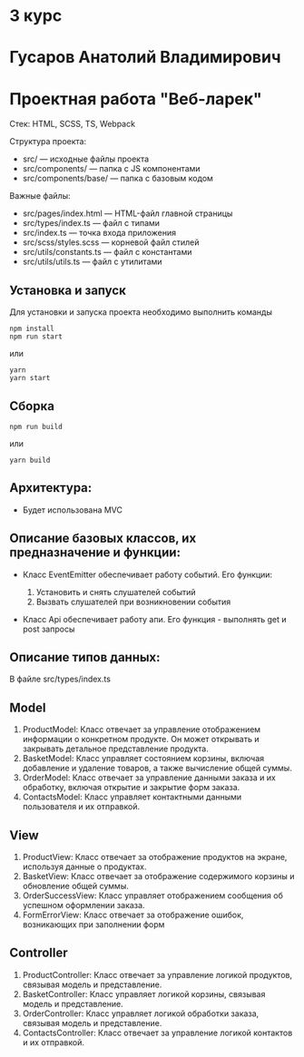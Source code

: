 # 3 курс

# Гусаров Анатолий Владимирович

# Проектная работа "Веб-ларек"

Стек: HTML, SCSS, TS, Webpack

Структура проекта:

- src/ — исходные файлы проекта
- src/components/ — папка с JS компонентами
- src/components/base/ — папка с базовым кодом

Важные файлы:

- src/pages/index.html — HTML-файл главной страницы
- src/types/index.ts — файл с типами
- src/index.ts — точка входа приложения
- src/scss/styles.scss — корневой файл стилей
- src/utils/constants.ts — файл с константами
- src/utils/utils.ts — файл с утилитами

## Установка и запуск

Для установки и запуска проекта необходимо выполнить команды

```
npm install
npm run start
```

или

```
yarn
yarn start
```

## Сборка

```
npm run build
```

или

```
yarn build
```

## Архитектура:

- Будет использована MVC

## Описание базовых классов, их предназначение и функции:

- Класс EventEmitter обеспечивает работу событий.
  Его функции:

  1. Установить и снять слушателей событий
  2. Вызвать слушателей при возникновении события

- Класс Api обеспечивает работу апи.
  Его функция - выполнять get и post запросы

## Описание типов данных:

В файле src/types/index.ts

## Model

1. ProductModel: Класс отвечает за управление отображением информации о конкретном продукте. Он может открывать и закрывать детальное представление продукта.
2. BasketModel: Класс управляет состоянием корзины, включая добавление и удаление товаров, а также вычисление общей суммы.
3. OrderModel: Класс отвечает за управление данными заказа и их обработку, включая открытие и закрытие форм заказа.
4. ContactsModel: Класс управляет контактными данными пользователя и их отправкой.

## View

1. ProductView: Класс отвечает за отображение продуктов на экране, используя данные о продуктах.
2. BasketView: Класс отвечает за отображение содержимого корзины и обновление общей суммы.
3. OrderSuccessView: Класс управляет отображением сообщения об успешном оформлении заказа.
4. FormErrorView: Класс отвечает за отображение ошибок, возникающих при заполнении форм

## Controller

1. ProductController: Класс отвечает за управление логикой продуктов, связывая модель и представление.
2. BasketController: Класс управляет логикой корзины, связывая модель и представление.
3. OrderController: Класс управляет логикой обработки заказа, связывая модель и представление.
4. ContactsController: Класс отвечает за управление логикой контактов и их отправкой.

